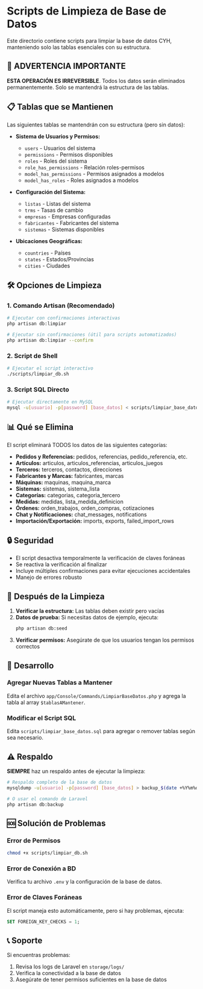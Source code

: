 # Scripts de Limpieza de Base de Datos

Este directorio contiene scripts para limpiar la base de datos CYH, manteniendo solo las tablas esenciales con su estructura.

## 🚨 ADVERTENCIA IMPORTANTE

**ESTA OPERACIÓN ES IRREVERSIBLE**. Todos los datos serán eliminados permanentemente. Solo se mantendrá la estructura de las tablas.

## 📋 Tablas que se Mantienen

Las siguientes tablas se mantendrán con su estructura (pero sin datos):

- **Sistema de Usuarios y Permisos:**
  - `users` - Usuarios del sistema
  - `permissions` - Permisos disponibles
  - `roles` - Roles del sistema
  - `role_has_permissions` - Relación roles-permisos
  - `model_has_permissions` - Permisos asignados a modelos
  - `model_has_roles` - Roles asignados a modelos

- **Configuración del Sistema:**
  - `listas` - Listas del sistema
  - `trms` - Tasas de cambio
  - `empresas` - Empresas configuradas
  - `fabricantes` - Fabricantes del sistema
  - `sistemas` - Sistemas disponibles

- **Ubicaciones Geográficas:**
  - `countries` - Países
  - `states` - Estados/Provincias
  - `cities` - Ciudades

## 🛠️ Opciones de Limpieza

### 1. Comando Artisan (Recomendado)

```bash
# Ejecutar con confirmaciones interactivas
php artisan db:limpiar

# Ejecutar sin confirmaciones (útil para scripts automatizados)
php artisan db:limpiar --confirm
```

### 2. Script de Shell

```bash
# Ejecutar el script interactivo
./scripts/limpiar_db.sh
```

### 3. Script SQL Directo

```bash
# Ejecutar directamente en MySQL
mysql -u[usuario] -p[password] [base_datos] < scripts/limpiar_base_datos.sql
```

## 📊 Qué se Elimina

El script eliminará TODOS los datos de las siguientes categorías:

- **Pedidos y Referencias:** pedidos, referencias, pedido_referencia, etc.
- **Artículos:** articulos, articulos_referencias, articulos_juegos
- **Terceros:** terceros, contactos, direcciones
- **Fabricantes y Marcas:** fabricantes, marcas
- **Máquinas:** maquinas, maquina_marca
- **Sistemas:** sistemas, sistema_lista
- **Categorías:** categorias, categoria_tercero
- **Medidas:** medidas, lista_medida_definicion
- **Órdenes:** orden_trabajos, orden_compras, cotizaciones
- **Chat y Notificaciones:** chat_messages, notifications
- **Importación/Exportación:** imports, exports, failed_import_rows

## 🔒 Seguridad

- El script desactiva temporalmente la verificación de claves foráneas
- Se reactiva la verificación al finalizar
- Incluye múltiples confirmaciones para evitar ejecuciones accidentales
- Manejo de errores robusto

## 📝 Después de la Limpieza

1. **Verificar la estructura:** Las tablas deben existir pero vacías
2. **Datos de prueba:** Si necesitas datos de ejemplo, ejecuta:
   ```bash
   php artisan db:seed
   ```
3. **Verificar permisos:** Asegúrate de que los usuarios tengan los permisos correctos

## 🚀 Desarrollo

### Agregar Nuevas Tablas a Mantener

Edita el archivo `app/Console/Commands/LimpiarBaseDatos.php` y agrega la tabla al array `$tablasAMantener`.

### Modificar el Script SQL

Edita `scripts/limpiar_base_datos.sql` para agregar o remover tablas según sea necesario.

## ⚠️ Respaldo

**SIEMPRE** haz un respaldo antes de ejecutar la limpieza:

```bash
# Respaldo completo de la base de datos
mysqldump -u[usuario] -p[password] [base_datos] > backup_$(date +%Y%m%d_%H%M%S).sql

# O usar el comando de Laravel
php artisan db:backup
```

## 🆘 Solución de Problemas

### Error de Permisos
```bash
chmod +x scripts/limpiar_db.sh
```

### Error de Conexión a BD
Verifica tu archivo `.env` y la configuración de la base de datos.

### Error de Claves Foráneas
El script maneja esto automáticamente, pero si hay problemas, ejecuta:
```sql
SET FOREIGN_KEY_CHECKS = 1;
```

## 📞 Soporte

Si encuentras problemas:
1. Revisa los logs de Laravel en `storage/logs/`
2. Verifica la conectividad a la base de datos
3. Asegúrate de tener permisos suficientes en la base de datos
